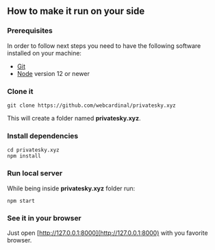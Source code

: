 ## How to make it run on your side

### Prerequisites

In order to follow next steps you need to have the following software installed on your machine:
- [Git](https://git-scm.com/)
- [Node](https://nodejs.org/) version 12 or newer

### Clone it

```
git clone https://github.com/webcardinal/privatesky.xyz
```

This will create a folder named **privatesky.xyz**.

### Install dependencies

```
cd privatesky.xyz
npm install
```
      
### Run local server

While being inside **privatesky.xyz** folder run:

```
npm start
```

### See it in your browser

Just open [http://127.0.0.1:8000](http://127.0.0.1:8000) with you favorite browser.